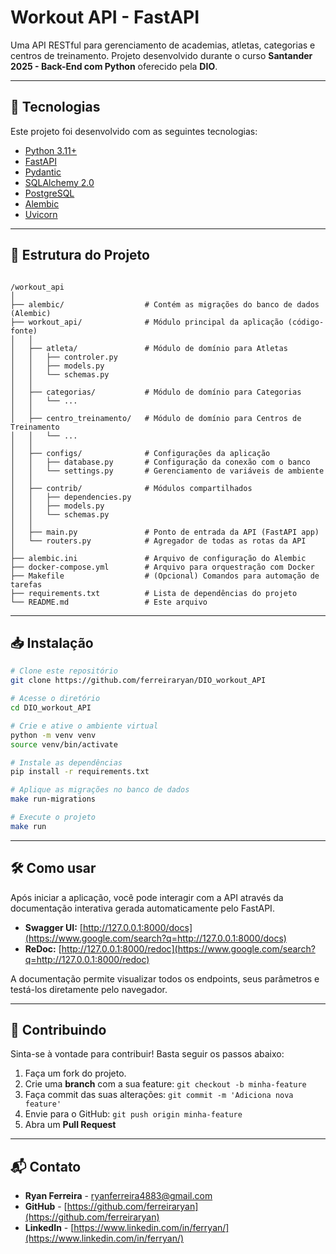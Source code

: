 # Workout API - FastAPI

Uma API RESTful para gerenciamento de academias, atletas, categorias e centros de treinamento.
Projeto desenvolvido durante o curso **Santander 2025 - Back-End com Python** oferecido pela **DIO**.

---

## 🚀 Tecnologias

Este projeto foi desenvolvido com as seguintes tecnologias:

-   [Python 3.11+](https://www.python.org/)
-   [FastAPI](https://fastapi.tiangolo.com/)
-   [Pydantic](https://docs.pydantic.dev/latest/)
-   [SQLAlchemy 2.0](https://www.sqlalchemy.org/)
-   [PostgreSQL](https://www.postgresql.org/)
-   [Alembic](https://alembic.sqlalchemy.org/en/latest/)
-   [Uvicorn](https://www.uvicorn.org/)

---

## 📂 Estrutura do Projeto

```

/workout_api
│
├── alembic/                  # Contém as migrações do banco de dados (Alembic)
├── workout_api/              # Módulo principal da aplicação (código-fonte)
│   │
│   ├── atleta/               # Módulo de domínio para Atletas
│   │   ├── controler.py
│   │   ├── models.py
│   │   └── schemas.py
│   │
│   ├── categorias/           # Módulo de domínio para Categorias
│   │   └── ...
│   │
│   ├── centro_treinamento/   # Módulo de domínio para Centros de Treinamento
│   │   └── ...
│   │
│   ├── configs/              # Configurações da aplicação
│   │   ├── database.py       # Configuração da conexão com o banco
│   │   └── settings.py       # Gerenciamento de variáveis de ambiente
│   │
│   ├── contrib/              # Módulos compartilhados
│   │   ├── dependencies.py
│   │   ├── models.py
│   │   └── schemas.py
│   │
│   ├── main.py               # Ponto de entrada da API (FastAPI app)
│   └── routers.py            # Agregador de todas as rotas da API
│
├── alembic.ini               # Arquivo de configuração do Alembic
├── docker-compose.yml        # Arquivo para orquestração com Docker
├── Makefile                  # (Opcional) Comandos para automação de tarefas
├── requirements.txt          # Lista de dependências do projeto
└── README.md                 # Este arquivo

````

---

## 📥 Instalação

```bash
# Clone este repositório
git clone https://github.com/ferreiraryan/DIO_workout_API

# Acesse o diretório
cd DIO_workout_API

# Crie e ative o ambiente virtual
python -m venv venv
source venv/bin/activate

# Instale as dependências
pip install -r requirements.txt

# Aplique as migrações no banco de dados
make run-migrations

# Execute o projeto
make run
````

-----

## 🛠️ Como usar

Após iniciar a aplicação, você pode interagir com a API através da documentação interativa gerada automaticamente pelo FastAPI.

  - **Swagger UI:** [http://127.0.0.1:8000/docs](https://www.google.com/search?q=http://127.0.0.1:8000/docs)
  - **ReDoc:** [http://127.0.0.1:8000/redoc](https://www.google.com/search?q=http://127.0.0.1:8000/redoc)

A documentação permite visualizar todos os endpoints, seus parâmetros e testá-los diretamente pelo navegador.

-----

## 🤝 Contribuindo

Sinta-se à vontade para contribuir\! Basta seguir os passos abaixo:

1.  Faça um fork do projeto.
2.  Crie uma **branch** com a sua feature: `git checkout -b minha-feature`
3.  Faça commit das suas alterações: `git commit -m 'Adiciona nova feature'`
4.  Envie para o GitHub: `git push origin minha-feature`
5.  Abra um **Pull Request**

-----

## 📬 Contato

  - **Ryan Ferreira** - [ryanferreira4883@gmail.com](mailto:ryanferreira4883@gmail.com)
  - **GitHub** - [https://github.com/ferreiraryan](https://github.com/ferreiraryan)
  - **LinkedIn** - [https://www.linkedin.com/in/ferryan/](https://www.linkedin.com/in/ferryan/)

